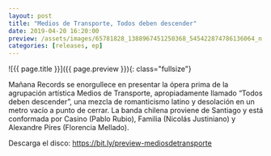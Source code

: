 ```yaml
---
layout: post
title: "Medios de Transporte, Todos deben descender"
date: 2019-04-20 16:20:00
preview: /assets/images/65781828_1388967451250368_545422874786136064_n.png
categories: [releases, ep]
---
```


![{{ page.title }}]({{ page.preview }}){: class="fullsize"}

Mañana Records se enorgullece en presentar la ópera prima de la agrupación artística Medios de Transporte, apropiadamente llamado “Todos deben descender”, una mezcla de romanticismo latino y desolación en un metro vacío a punto de cerrar. La banda chilena proviene de Santiago y está conformada por Casino (Pablo Rubio), Familia (Nicolás Justiniano) y Alexandre Píres (Florencia Mellado). 

Descarga el disco: <a href="https://bit.ly/preview-mediosdetransporte">https://bit.ly/preview-mediosdetransporte</a>
